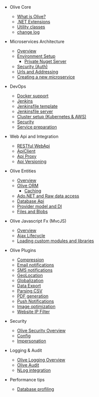 * Olive Core
    * [What is Olive?](README.md)
    * [.NET Extensions](Core/Extensions.md)
    * [Utility classes](Core/Utilities.md)
    * [change log](ChangeLog.md)

* Microservices Architecture
    * [Overview](Microservices/Overview.md)
    * [Environment Setup](Microservices/Setup.md)
        * [Private Nuget Server](Microservices/PrivateNuget.md)
    * [Security (Auth)](Microservices/Security.md)
    * [Urls and Addressing](Microservices/Addressing.md)
    * [Creating a new microservice](Microservices/Create.New.md)

* DevOps
    * [Docker support](DevOps/Docker.md)
    * [Jenkins](DevOps/Jenkins.md)
    * [Jenkinsfile template](DevOps/MSharp-Jenkinsfile.md)
    * [Jenkinsfile server](DevOps/PreparingJenkinsServer.md)
    * [Cluster setup (Kubernetes & AWS)](DevOps/Cluster-setup.md)
    * [Security](DevOps/Security.md)
    * [Service preparation](DevOps/Service-preparation.md)
        
* Web Api and Integration
    * [RESTful WebApi](Api/WebApi.md)
    * [ApiClient](Api/ApiClient.md)
    * [Api Proxy](Api/Proxy.md)
    * [Api Versioning](Api/Versioning.md)

* Olive Entities
    * [Overview](Entities/Overview.md)
    * [Olive ORM](Entities/ORM.md)
       * [Caching](Entities/Cache.md)
    * [Ado.NET and Raw data access](Entities/AdoNet.md)
    * [Database Api](Entities/Database.md)
    * [Provider model and DI](Entities/DI.md)
    * [Files and Blobs](Entities/Blob.md)
           

* Olive Javascript Fx (MvcJS)
    * [Overview](MvcJS/Overview.md)
    * [Ajax Lifecycle](MvcJS/AjaxLifecycle.md)
    * [Loading custom modules and libraries](MvcJS/Library.md)
    
    
* Olive Plugins
    * [Compression](Services/Compression.md)
    * [Email notifications](Services/Email.md)
    * [SMS notifications](Services/SMS.md)
    * [GeoLocation](Services/GeoLocation.md)
    * [Globalization]()
    * [Data Export]()
    * [Parsing CSV](Services/CSV.md)
    * [PDF generation]()
    * [Push Notifications](Services/PushNotification.md)
    * [Image optimization]()
    * [Website IP Filter]()

* Security
    * [Olive Security Overview](Security/Security.md)
    * [Config](Security/Config.md)
    * [Impersonation]()
    
* Logging & Audit
    * [Olive Logging Overview](Logging/Logging.md)
    * [Olive Audit](Logging/Audit.md)
    * [NLog integration](Logging/NLog.md)

* Performance tips
    * [Database profiling]()
